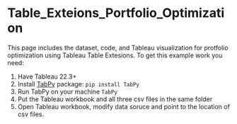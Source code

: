 # Table_Exteions_Portfolio_Optimization

This page includes the dataset, code, and Tableau visualization for protfolio optimization using Tableau Table Extesions. To get this example work you need:

1. Have Tableau 22.3+
2. Install [TabPy](https://github.com/tableau/TabPy) package: `pip install TabPy`
3. Run TabPy on your machine `TabPy`
4. Put the Tableau workbook and all three csv files in the same folder
5. Open Tableau workbook, modify data soruce and point to the location of csv files.
